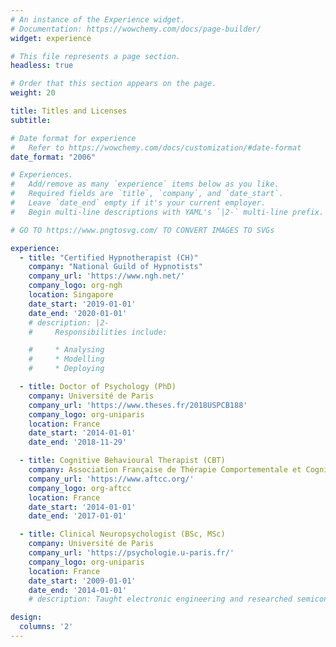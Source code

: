 ```yaml
---
# An instance of the Experience widget.
# Documentation: https://wowchemy.com/docs/page-builder/
widget: experience

# This file represents a page section.
headless: true

# Order that this section appears on the page.
weight: 20

title: Titles and Licenses
subtitle:

# Date format for experience
#   Refer to https://wowchemy.com/docs/customization/#date-format
date_format: "2006"

# Experiences.
#   Add/remove as many `experience` items below as you like.
#   Required fields are `title`, `company`, and `date_start`.
#   Leave `date_end` empty if it's your current employer.
#   Begin multi-line descriptions with YAML's `|2-` multi-line prefix.

# GO TO https://www.pngtosvg.com/ TO CONVERT IMAGES TO SVGs

experience:
  - title: "Certified Hypnotherapist (CH)"
    company: "National Guild of Hypnotists"
    company_url: 'https://www.ngh.net/'
    company_logo: org-ngh
    location: Singapore
    date_start: '2019-01-01'
    date_end: '2020-01-01'
    # description: |2-
    #     Responsibilities include:

    #     * Analysing
    #     * Modelling
    #     * Deploying

  - title: Doctor of Psychology (PhD)
    company: Université de Paris
    company_url: 'https://www.theses.fr/2018USPCB188'
    company_logo: org-uniparis
    location: France
    date_start: '2014-01-01'
    date_end: '2018-11-29'

  - title: Cognitive Behavioural Therapist (CBT)
    company: Association Française de Thérapie Comportementale et Cognitive
    company_url: 'https://www.aftcc.org/'
    company_logo: org-aftcc
    location: France
    date_start: '2014-01-01'
    date_end: '2017-01-01'

  - title: Clinical Neuropsychologist (BSc, MSc)
    company: Université de Paris
    company_url: 'https://psychologie.u-paris.fr/'
    company_logo: org-uniparis
    location: France
    date_start: '2009-01-01'
    date_end: '2014-01-01'
    # description: Taught electronic engineering and researched semiconductor physics.

design:
  columns: '2'
---
```

